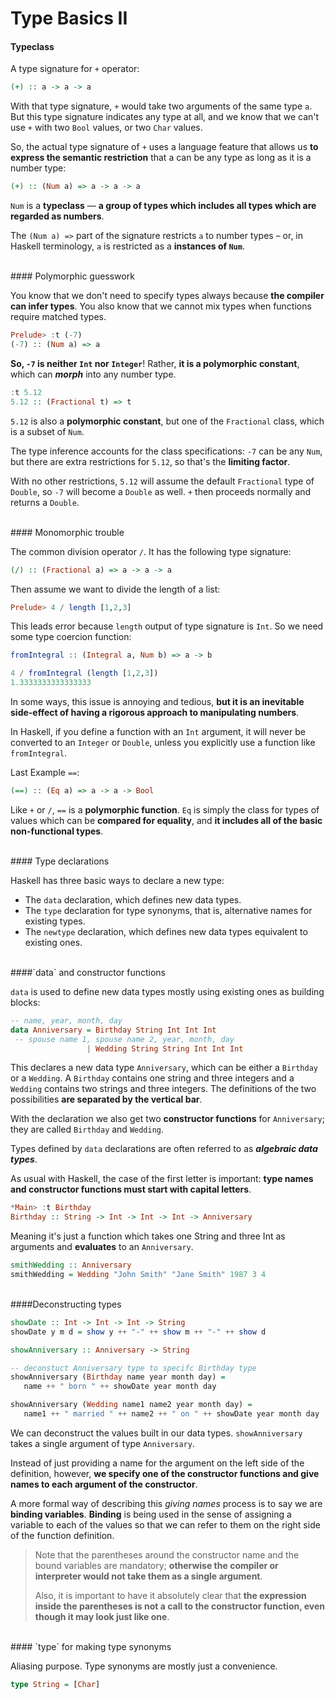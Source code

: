 # Type Basics II

#### Typeclass

A type signature for `+` operator:

```haskell
(+) :: a -> a -> a
```

With that type signature, `+` would take two arguments of the same type `a`. But this type signature indicates any type at all, and we know that we can't use `+` with two `Bool` values, or two `Char` values.

So, the actual type signature of `+` uses a language feature that allows us **to express the semantic restriction** that a can be any type as long as it is a number type:

```haskell
(+) :: (Num a) => a -> a -> a
```

`Num` is a **typeclass** — **a group of types which includes all types which are regarded as numbers**.

The `(Num a) =>` part of the signature restricts `a` to number types – or, in Haskell terminology, `a` is restricted as a **instances of `Num`**.

<br>
#### Polymorphic guesswork

You know that we don't need to specify types always because **the compiler can infer types**. You also know that we cannot mix types when functions require matched types.

```haskell
Prelude> :t (-7)
(-7) :: (Num a) => a
```

**So, `-7` is neither `Int` nor `Integer`**! Rather, **it is a polymorphic constant**, which can ***morph*** into any number type.

```haskell
:t 5.12
5.12 :: (Fractional t) => t
```

`5.12` is also a **polymorphic constant**, but one of the `Fractional` class, which is a subset of `Num`.

The type inference accounts for the class specifications: `-7` can be any `Num`, but there are extra restrictions for `5.12`, so that's the **limiting factor**.

With no other restrictions, `5.12` will assume the default `Fractional` type of `Double`, so `-7` will become a `Double` as well. `+` then proceeds normally and returns a `Double`.

<br>
#### Monomorphic trouble

The common division operator `/`. It has the following type signature:

```haskell
(/) :: (Fractional a) => a -> a -> a
```

Then assume we want to divide the length of a list:

```haskell
Prelude> 4 / length [1,2,3]
```

This leads error because `length` output of type signature is `Int`. So we need some type coercion function:

```haskell
fromIntegral :: (Integral a, Num b) => a -> b

4 / fromIntegral (length [1,2,3])
1.3333333333333333
```

In some ways, this issue is annoying and tedious, **but it is an inevitable side-effect of having a rigorous approach to manipulating numbers**. 

In Haskell, if you define a function with an `Int` argument, it will never be converted to an `Integer` or `Double`, unless you explicitly use a function like `fromIntegral`.

Last Example `==`:

```haskell
(==) :: (Eq a) => a -> a -> Bool
```

Like `+` or `/`, `==` is a **polymorphic function**. `Eq` is simply the class for types of values which can be **compared for equality**, and **it includes all of the basic non-functional types**.

<br>
#### Type declarations

Haskell has three basic ways to declare a new type:
- The `data` declaration, which defines new data types.
- The `type` declaration for type synonyms, that is, alternative names for existing types.
- The `newtype` declaration, which defines new data types equivalent to existing ones.

<br>
####`data` and constructor functions

`data` is used to define new data types mostly using existing ones as building blocks:

```haskell
-- name, year, month, day
data Anniversary = Birthday String Int Int Int
 -- spouse name 1, spouse name 2, year, month, day
                 | Wedding String String Int Int Int
```

This declares a new data type `Anniversary`, which can be either a `Birthday` or a `Wedding`. A `Birthday` contains one string and three integers and a `Wedding` contains two strings and three integers. The definitions of the two possibilities **are separated by the vertical bar**. 

With the declaration we also get two **constructor functions** for `Anniversary`; they are called `Birthday` and `Wedding`. 

Types defined by `data` declarations are often referred to as ***algebraic data types***.

As usual with Haskell, the case of the first letter is important: **type names and constructor functions must start with capital letters**.

```haskell
*Main> :t Birthday
Birthday :: String -> Int -> Int -> Int -> Anniversary
```

Meaning it's just a function which takes one String and three Int as arguments and **evaluates** to an `Anniversary`.

```haskell
smithWedding :: Anniversary
smithWedding = Wedding "John Smith" "Jane Smith" 1987 3 4
```

<br>
####Deconstructing types

```haskell
showDate :: Int -> Int -> Int -> String
showDate y m d = show y ++ "-" ++ show m ++ "-" ++ show d

showAnniversary :: Anniversary -> String

-- deconstuct Anniversary type to specifc Birthday type
showAnniversary (Birthday name year month day) =
   name ++ " born " ++ showDate year month day

showAnniversary (Wedding name1 name2 year month day) =
   name1 ++ " married " ++ name2 ++ " on " ++ showDate year month day
```

We can deconstruct the values built in our data types. `showAnniversary` takes a single argument of type `Anniversary`. 

Instead of just providing a name for the argument on the left side of the definition, however, **we specify one of the constructor functions and give names to each argument of the constructor**.

A more formal way of describing this *giving names* process is to say we are **binding variables**. **Binding** is being used in the sense of assigning a variable to each of the values so that we can refer to them on the right side of the function definition.


> Note that the parentheses around the constructor name and the bound variables are mandatory; **otherwise the compiler or interpreter would not take them as a single argument**. 
> 
> Also, it is important to have it absolutely clear that **the expression inside the parentheses is not a call to the constructor function, even though it may look just like one**.


<br>
#### `type` for making type synonyms

Aliasing purpose. Type synonyms are mostly just a convenience.

```haskell
type String = [Char]
```